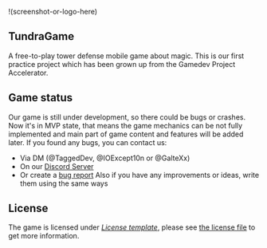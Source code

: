 !(screenshot-or-logo-here)
## TundraGame
A free-to-play tower defense mobile game about magic. 
This is our first practice project which has been grown up from the Gamedev Project Accelerator.
## Game status
Our game is still under development, so there could be bugs or crashes. 
Now it's in MVP state, that means the game mechanics can be not fully implemented and main part of game content and features will be added later.
If you found any bugs, you can contact us:
* Via DM (@TaggedDev, @IOExcept10n or @GalteXx)
* On our [Discord Server](https://discord.com) 
* Or create a [bug report](https://github.com/North-Nomads/TundraGame/issues/new?assignees=&labels=%5BBUG%5D&template=bug_report.md&title=%5BBUG%5D)
Also if you have any improvements or ideas, write them using the same ways
## License
The game is licensed under *[License template](https://opensource.org/licenses/)*, please see [the license file](LICENSE.md) to get more information.